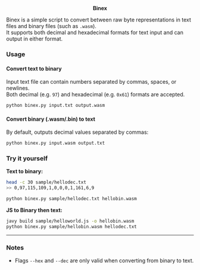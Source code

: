 <center><b>Binex</b></center>

Binex is a simple script to convert between raw byte representations in text files and binary files (such as `.wasm`).  
It supports both decimal and hexadecimal formats for text input and can output in either format.



### Usage

#### Convert text to binary

Input text file can contain numbers separated by commas, spaces, or newlines.  
Both decimal (e.g. `97`) and hexadecimal (e.g. `0x61`) formats are accepted.

```bash
python binex.py input.txt output.wasm
```

#### Convert binary (.wasm/.bin) to text

By default, outputs decimal values separated by commas:

```bash
python binex.py input.wasm output.txt
```


### Try it yourself

**Text to binary:**
```sh
head -c 30 sample/hellodec.txt
>> 0,97,115,109,1,0,0,0,1,161,6,9

python binex.py sample/hellodec.txt hellobin.wasm
```

**JS to Binary then text:**
```bash 
javy build sample/helloworld.js -o hellobin.wasm
python binex.py sample/hellobin.wasm hellodec.txt
```

---

### Notes

- Flags `--hex` and `--dec` are only valid when converting from binary to text.

 